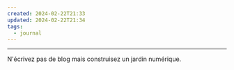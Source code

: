 ```yaml
---
created: 2024-02-22T21:33
updated: 2024-02-22T21:34
tags:
  - journal
---
```

---
N'écrivez pas de blog mais construisez un jardin numérique.